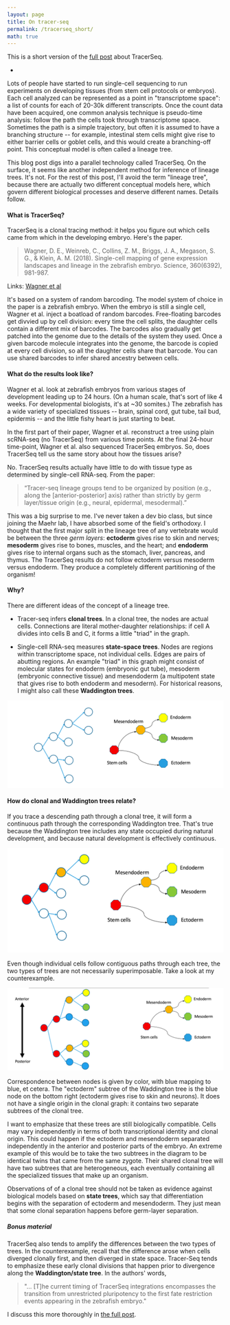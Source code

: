 ```yaml
---
layout: page
title: On tracer-seq
permalink: /tracerseq_short/
math: true
---
```


This is a short version of the [full post](https://ekernf01.github.io/tracerseq/) about TracerSeq. 

-

Lots of people have started to run single-cell sequencing to run experiments on developing tissues (from stem cell protocols or embryos). Each cell analyzed can be represented as a point in "transcriptome space": a list of counts for each of 20-30k different transcripts. Once the count data have been acquired, one common analysis technique is pseudo-time analysis: follow the path the cells took through transcriptome space. Sometimes the path is a simple trajectory, but often it is assumed to have a branching structure -- for example, intestinal stem cells might give rise to either barrier cells or goblet cells, and this would create a branching-off point. This conceptual model is often called a lineage tree.

This blog post digs into a parallel technology called TracerSeq. On the surface, it seems like another independent method for inference of lineage trees. It's not. For the rest of this post, I'll avoid the term "lineage tree", because there are actually two different conceptual models here, which govern different biological processes and deserve different names. Details follow.

#### What is TracerSeq?

TracerSeq is a clonal tracing method: it helps you figure out which cells came from which in the developing embryo. Here's the paper. 

> Wagner, D. E., Weinreb, C., Collins, Z. M., Briggs, J. A., Megason, S.
> G., & Klein, A. M. (2018). Single-cell mapping of gene expression 
> landscapes and lineage in the zebrafish embryo. Science, 360(6392),
> 981-987.
     
Links: [Wagner et al](http://science.sciencemag.org/content/early/2018/04/25/science.aar4362)


It's based on a system of random barcoding. The model system of choice in the paper is a zebrafish embryo. When the embryo is still a single cell, Wagner et al. inject a boatload of random barcodes. Free-floating barcodes get divvied up by cell division: every time the cell splits, the daughter cells contain a different mix of barcodes. The barcodes also gradually get patched into the genome due to the details of the system they used. Once a given barcode molecule integrates into the genome, the barcode is copied at every cell division, so all the daughter cells share that barcode. You can use shared barcodes to infer shared ancestry between cells. 

#### What do the results look like?

Wagner et al. look at zebrafish embryos from various stages of development leading up to 24 hours. (On a human scale, that's sort of like 4 weeks. For developmental biologists, it's at ~30 somites.) The zebrafish has a wide variety of specialized tissues -- brain, spinal cord, gut tube, tail bud, epidermis -- and the little fishy heart is just starting to beat. 

In the first part of their paper, Wagner et al. reconstruct a tree using plain scRNA-seq (no TracerSeq) from various time points. At the final 24-hour time-point, Wagner et al. also sequenced TracerSeq embryos. So, does TracerSeq tell us the same story about how the tissues arise?

No. TracerSeq results actually have little to do with tissue type as determined by single-cell RNA-seq. From the paper: 

> “Tracer-seq lineage groups tend to be organized by position (e.g.,
> along the [anterior-posterior] axis) rather than strictly by germ 
> layer/tissue origin (e.g., neural, epidermal, mesodermal).” 

This was a big surprise to me. I've never taken a dev bio class, but since joining the Maehr lab, I have absorbed some of the field's orthodoxy. I thought that the first major split in the lineage tree of any vertebrate would be between the three *germ layers*: **ectoderm** gives rise to skin and nerves; **mesoderm** gives rise to bones, muscles, and the heart; and **endoderm** gives rise to internal organs such as the stomach, liver, pancreas, and thymus. The TracerSeq results do not follow ectoderm versus mesoderm versus endoderm. They produce a completely different partitioning of the organism! 

#### Why?

There are different ideas of the concept of a lineage tree.

- Tracer-seq infers **clonal trees**. In a clonal tree, the nodes are actual cells. Connections are literal mother-daughter relationships: if cell A divides into cells B and C, it forms a little "triad" in the graph.

- Single-cell RNA-seq measures **state-space trees**. Nodes are regions within transcriptome space, not individual cells. Edges are pairs of abutting regions. An example "triad" in this graph might consist of molecular states for endoderm (embryonic gut tube), mesoderm (embryonic connective tissue) and mesendoderm (a multipotent state that gives rise to both endoderm and mesoderm). For historical reasons, I might also call these **Waddington trees**.


![Clonal (left) and Waddington (right) trees](/images/trees_compare1.png)

#### How do clonal and Waddington trees relate?

If you trace a descending path through a clonal tree, it will form a continuous path through the corresponding Waddington tree. That's true because the Waddington tree includes any state occupied during natural development, and because natural development is effectively continuous. 

![A cellular trajectory in a clonal tree follows a continous path through the Waddington tree.](/images/trees_compare2.png)


Even though individual cells follow contiguous paths through each tree, the two types of trees are not necessarily superimposable. Take a look at my counterexample. 

![Non-superimposable clonal and waddington trees](/images/trees_compare3.png)


Correspondence between nodes is given by color, with blue mapping to blue, et cetera. The "ectoderm" subtree of the Waddington tree is the blue node on the bottom right (ectoderm gives rise to skin and neurons). It does not have a single origin in the clonal graph: it contains two separate subtrees of the clonal tree. 

I want to emphasize that these trees are still biologically compatible. Cells may vary independently in terms of both transcriptional identity and clonal origin. This could happen if the ectoderm and mesendoderm separated independently in the anterior and posterior parts of the embryo. An extreme example of this would be to take the two subtrees in the diagram to be identical twins that came from the same zygote. Their shared clonal tree will have two subtrees that are heterogeneous, each eventually containing all the specialized tissues that make up an organism. 

Observations of of a clonal tree should not be taken as evidence against biological models based on **state trees**, which say that differentiation begins with the separation of ectoderm and mesendoderm. They just mean that some clonal separation happens before germ-layer separation.

##### Bonus material

TracerSeq also tends to amplify the differences between the two types of trees. In the counterexample, recall that the difference arose when cells diverged clonally first, and then diverged in state space. Tracer-Seq tends to emphasize these early clonal divisions that happen prior to divergence along the **Waddington/state tree**. In the authors' words, 

> "... [T]he current timing of TracerSeq integrations encompasses the
> transition from unrestricted pluripotency to the first fate 
> restriction events appearing in the zebrafish embryo."
      
I discuss this more thoroughly in [the full post](https://ekernf01.github.io/tracerseq/). 